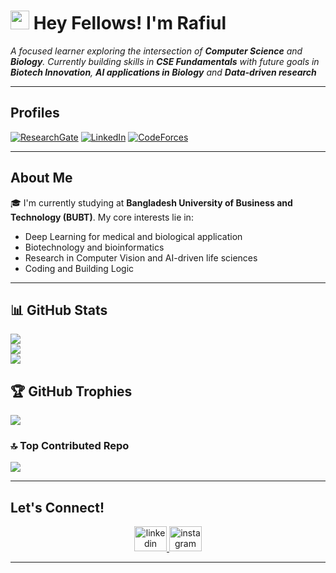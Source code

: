 <h1><img src="https://emojis.slackmojis.com/emojis/images/1531849430/4246/blob-sunglasses.gif?1531849430" width="30"/> Hey Fellows! I'm Rafiul</h1>

<p align="left">
  <em>
    A focused learner exploring the intersection of <strong>Computer Science</strong> and <strong>Biology</strong>. Currently building skills in <strong>CSE Fundamentals</strong> with future goals in <strong>Biotech Innovation</strong>, <strong>AI applications in Biology</strong> and <strong>Data-driven research</strong>
  </em>
</p>

---

## Profiles

 [![ResearchGate](https://img.shields.io/badge/Research_Gate-00CCBB.svg?&style=for-the-badge&logo=ResearchGate&logoColor=white)](https://www.researchgate.net/profile/rafiulislam)
 [![LinkedIn](https://img.shields.io/badge/LinkedIn-0077B5?style=for-the-badge&logo=linkedin&logoColor=white)](https://www.linkedin.com/in/therafiulislam)
 [![CodeForces](https://img.shields.io/badge/Codeforces-1F8ACB?style=for-the-badge&logo=Codeforces&logoColor=white)](https://codeforces.com/profile/The_rafiul_56)
 
---

## About Me

🎓 I'm currently studying at **Bangladesh University of Business and Technology (BUBT)**. My core interests lie in:
- Deep Learning for medical and biological application
- Biotechnology and bioinformatics
- Research in Computer Vision and AI-driven life sciences
- Coding and Building Logic

---

## 📊 GitHub Stats

![](https://github-readme-stats.vercel.app/api?username=therafiul56&theme=gotham&hide_border=false&include_all_commits=false&count_private=true)<br/>
![](https://github-readme-streak-stats.herokuapp.com/?user=therafiul56&theme=gotham&hide_border=false)<br/>
![](https://github-readme-stats.vercel.app/api/top-langs/?username=therafiul56&theme=gotham&hide_border=false&layout=compact)

## 🏆 GitHub Trophies
![](https://github-profile-trophy.vercel.app/?username=therafiul56&theme=gotham&no-frame=false&no-bg=true&margin-w=4)

### 🔝 Top Contributed Repo
![](https://github-contributor-stats.vercel.app/api?username=therafiul56&limit=5&theme=gotham&combine_all_yearly_contributions=true)

---

## Let's Connect!

<div align="center">
  <a href="https://www.linkedin.com/in/therafiulislam" target="_blank">
    <img src="https://raw.githubusercontent.com/maurodesouza/profile-readme-generator/master/src/assets/icons/social/linkedin/default.svg" width="52" height="40" alt="linkedin logo" />
  </a>
  <a href="https://www.instagram.com/the_saikalumi_56" target="_blank">
    <img src="https://raw.githubusercontent.com/maurodesouza/profile-readme-generator/master/src/assets/icons/social/instagram/default.svg" width="52" height="40" alt="instagram logo" />
  </a>
</div>

---
